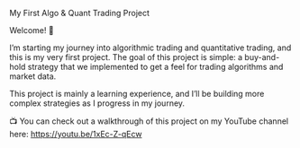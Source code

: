 My First Algo & Quant Trading Project

Welcome! 👋

I’m starting my journey into algorithmic trading and quantitative trading, and this is my very first project. The goal of this project is simple: a buy-and-hold strategy that we implemented to get a feel for trading algorithms and market data.

This project is mainly a learning experience, and I’ll be building more complex strategies as I progress in my journey.

📺 You can check out a walkthrough of this project on my YouTube channel here: https://youtu.be/1xEc-Z-qEcw
